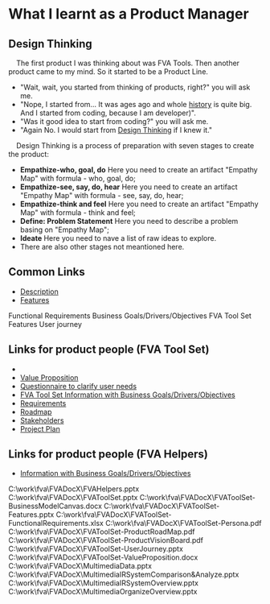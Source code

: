 # What I learnt as a Product Manager
## Design Thinking
&nbsp;&nbsp;&nbsp; The first product I was thinking about was FVA Tools.
Then another product came to my mind. So it started to be a Product Line.

- "Wait, wait, you started from thinking of products, right?" you will ask me.
- "Nope, I started from... It was ages ago and whole [history](../README.md#history) is quite big. And I started from coding, because I am developer)".
- "Was it good idea to start from coding?" you will ask me. 
- "Again No. I would start from [Design Thinking](FVADocX/DesignThinking.pptx) if I knew it." 

&nbsp;&nbsp;&nbsp; Design Thinking is a process of preparation with seven stages to create the product:

- **Empathize-who, goal, do** Here you need to create an artifact "Empathy Map" with formula - who, goal, do;
- **Empathize-see, say, do, hear** Here you need to create an artifact "Empathy Map" with formula - see, say, do, hear;
- **Empathize-think and feel** Here you need to create an artifact "Empathy Map" with formula - think and feel;
- **Define: Problem Statement** Here you need to describe a problem basing on "Empathy Map";
- **Ideate** Here you need to nave a list of raw ideas to explore.
- There are also other stages not meantioned here.

## Common Links
- [Description](#description)
- [Features](#features)

Functional Requirements
Business Goals/Drivers/Objectives
FVA Tool Set Features
User journey

## Links for product people (FVA Tool Set)
- 
- [Value Proposition](FVADocX/ValueProposition.docx)
- [Questionnaire to clarify user needs](https://docs.google.com/forms/d/1EI3oOumRnHxDjEYgV6PFB-AMfV5plLtuV2r5S8BYn_g/)
- [FVA Tool Set Information with Business Goals/Drivers/Objectives](FVADocX/FVAToolSet.pptx)
- [Requirements](FVADocMD/REQUIREMENTS.md)
- [Roadmap](https://github.com/dimanikulin/fva/projects/4)
- [Stakeholders](FVADocX/FVAToolSet-Stakeholders.pptx)
- [Project Plan](FVADocX/FVA.pod)

## Links for product people (FVA Helpers)
- [Information with Business Goals/Drivers/Objectives](FVADocX/FVAHelpers.pptx)

C:\work\fva\FVADocX\FVAHelpers.pptx
C:\work\fva\FVADocX\FVAToolSet.pptx
C:\work\fva\FVADocX\FVAToolSet-BusinessModelCanvas.docx
C:\work\fva\FVADocX\FVAToolSet-Features.pptx
C:\work\fva\FVADocX\FVAToolSet-FunctionalRequirements.xlsx
C:\work\fva\FVADocX\FVAToolSet-Persona.pdf
C:\work\fva\FVADocX\FVAToolSet-ProductRoadMap.pdf
C:\work\fva\FVADocX\FVAToolSet-ProductVisionBoard.pdf
C:\work\fva\FVADocX\FVAToolSet-UserJourney.pptx
C:\work\fva\FVADocX\FVAToolSet-ValueProposition.docx
C:\work\fva\FVADocX\MultimediaData.pptx
C:\work\fva\FVADocX\MultimediaIRSystemComparison&Analyze.pptx
C:\work\fva\FVADocX\MultimediaIRSystemOverview.pptx
C:\work\fva\FVADocX\MultimediaOrganizeOverview.pptx